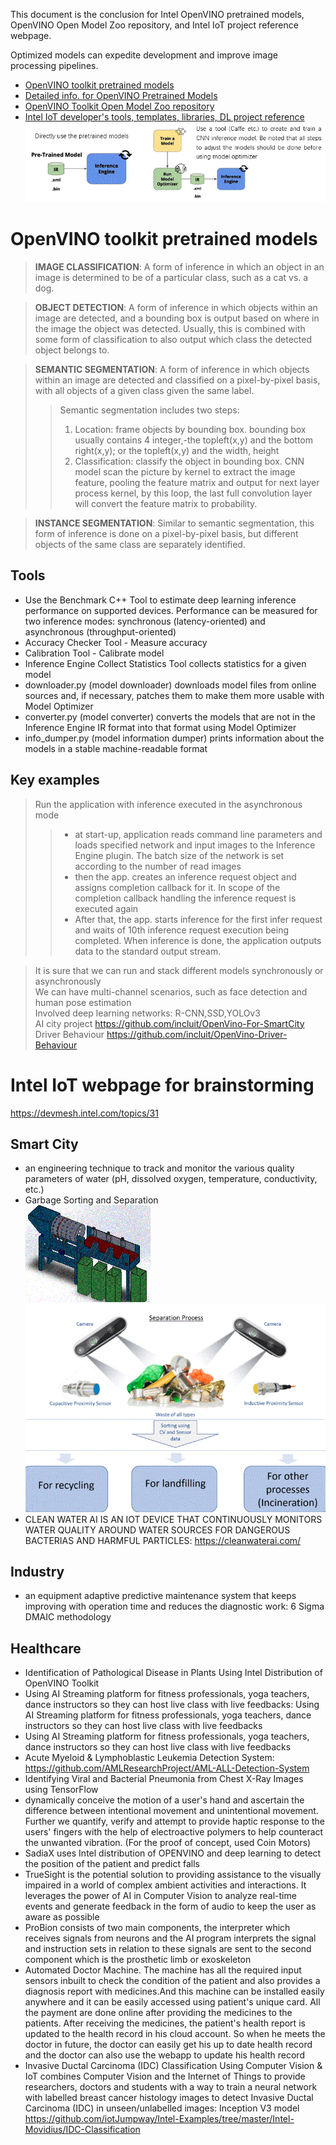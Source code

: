 This document is the conclusion for Intel OpenVINO pretrained models, OpenVINO Open Model Zoo repository, and Intel IoT project reference webpage.  

Optimized models can expedite development and improve image processing pipelines.  
* [OpenVINO toolkit pretrained models](https://software.intel.com/en-us/openvino-toolkit/documentation/pretrained-models)  
* [Detailed info. for OpenVINO Pretrained Models](https://docs.openvinotoolkit.org/latest/_docs_resources_introduction.html)  
* [OpenVINO Toolkit Open Model Zoo repository](https://github.com/opencv/open_model_zoo)  
* [Intel IoT developer's tools, templates, libraries, DL project reference](https://devmesh.intel.com/topics/31)  
![How to use models](use_models.GIF)   
# OpenVINO toolkit pretrained models
> **IMAGE CLASSIFICATION**: A form of inference in which an object in an image is determined to be of a particular class, such as a cat vs. a dog.  

> **OBJECT DETECTION**: A form of inference in which objects within an image are detected, and a bounding box is output based on where in the image the object was detected. Usually, this is combined with some form of classification to also output which class the detected object belongs to.  

> **SEMANTIC SEGMENTATION**: A form of inference in which objects within an image are detected and classified on a pixel-by-pixel basis, with all objects of a given class given the same label.  
>> Semantic segmentation includes two steps:  
>> 1)	Location: frame objects by bounding box. bounding box usually contains 4 integer,-the topleft(x,y) and the bottom right(x,y); or the topleft(x,y) and the width, height  
>> 2)	Classification: classify the object in bounding box. CNN model scan the picture by kernel to extract the image feature, pooling the feature matrix and output for next layer process kernel, by this loop, the last full convolution layer will convert the feature matrix to probability.  

> **INSTANCE SEGMENTATION**: Similar to semantic segmentation, this form of inference is done on a pixel-by-pixel basis, but different objects of the same class are separately identified.  

## Tools  
* Use the Benchmark C++ Tool to estimate deep learning inference performance on supported devices. Performance can be measured for two inference modes: synchronous (latency-oriented) and asynchronous (throughput-oriented)  
* Accuracy Checker Tool - Measure accuracy  
* Calibration Tool - Calibrate model 
* Inference Engine Collect Statistics Tool collects statistics for a given model  
* downloader.py (model downloader) downloads model files from online sources and, if necessary, patches them to make them more usable with Model Optimizer  
*  converter.py (model converter) converts the models that are not in the Inference Engine IR format into that format using Model Optimizer  
* info_dumper.py (model information dumper) prints information about the models in a stable machine-readable format  

## Key examples
> Run the application with inference executed in the asynchronous mode  
>> * at start-up, application reads command line parameters and loads specified network and input images to the Inference Engine plugin. The batch size of the network is set according to the number of read images  
>> * then the app. creates an inference request object and assigns completion callback for it. In scope of the completion callback handling the inference request is executed again  
>> * After that, the app. starts inference for the first infer request and waits of 10th inference request execution being completed. When inference is done, the application outputs data to the standard output stream.  

> It is sure that we can run and stack different models synchronously or asynchronously  
> We can have multi-channel scenarios, such as face detection and human pose estimation  
> Involved deep learning networks: R-CNN,SSD,YOLOv3  
> AI city project https://github.com/incluit/OpenVino-For-SmartCity  
> Driver Behaviour https://github.com/incluit/OpenVino-Driver-Behaviour  

# Intel IoT webpage for brainstorming
https://devmesh.intel.com/topics/31  
## Smart City
* an engineering technique to track and monitor the various quality parameters of water (pH, dissolved oxygen, temperature, conductivity, etc.)  
* Garbage Sorting and Separation  
![Garbage Sorting](garbagesplit.GIF)  
![Garbage Sorting2](garbagesplit2.GIF)  
* CLEAN WATER AI IS AN IOT DEVICE THAT CONTINUOUSLY MONITORS WATER QUALITY AROUND WATER SOURCES
FOR DANGEROUS BACTERIAS AND HARMFUL PARTICLES: https://cleanwaterai.com/  
## Industry
* an equipment adaptive predictive maintenance system that keeps improving with operation time and reduces the diagnostic work: 6 Sigma DMAIC methodology  
## Healthcare
* Identification of Pathological Disease in Plants Using Intel Distribution of OpenVINO Toolkit  
* Using AI Streaming platform for fitness professionals, yoga teachers, dance instructors so they can host live class with live feedbacks: Using AI Streaming platform for fitness professionals, yoga teachers, dance instructors so they can host live class with live feedbacks    
* Using AI Streaming platform for fitness professionals, yoga teachers, dance instructors so they can host live class with live feedbacks  
* Acute Myeloid & Lymphoblastic Leukemia Detection System: https://github.com/AMLResearchProject/AML-ALL-Detection-System  
* Identifying Viral and Bacterial Pneumonia from Chest X-Ray Images using TensorFlow  
* dynamically conceive the motion of a user's hand and ascertain the difference between intentional movement and unintentional movement. Further we quantify, verify and attempt to provide haptic response to the users' fingers with the help of electroactive polymers to help counteract the unwanted vibration. (For the proof of concept, used Coin Motors)  
* SadiaX uses Intel distribution of OPENVINO and deep learning to detect the position of the patient and predict falls  
* TrueSight is the potential solution to providing assistance to the visually impaired in a world of complex ambient activities and interactions. It leverages the power of AI in Computer Vision to analyze real-time events and generate feedback in the form of audio to keep the user as aware as possible  
* ProBion consists of two main components, the interpreter which receives signals from neurons and the AI program interprets the signal and instruction sets in relation to these signals are sent to the second component which is the prosthetic limb or exoskeleton  
* Automated Doctor Machine. The machine has all the required input sensors inbuilt to check the condition of the patient and also provides a diagnosis report with medicines.And this machine can be installed easily anywhere and it can be easily accessed using patient's unique card. All the payment are done online after providing the medicines to the patients. After receiving the medicines, the patient's health report is updated to the health record in his cloud account. So when he meets the doctor in future, the doctor can easily get his up to date health record and the doctor can also use the webapp to update his health record  
* Invasive Ductal Carcinoma (IDC) Classification Using Computer Vision & IoT combines Computer Vision and the Internet of Things to provide researchers, doctors and students with a way to train a neural network with labelled breast cancer histology images to detect Invasive Ductal Carcinoma (IDC) in unseen/unlabelled images:  Inception V3 model https://github.com/iotJumpway/Intel-Examples/tree/master/Intel-Movidius/IDC-Classification  


